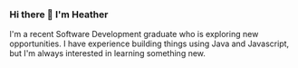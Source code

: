 ### Hi there 👋 I'm Heather
I'm a recent Software Development graduate who is exploring new opportunities.
I have experience building things using Java and Javascript, but I'm always interested in learning something new.
